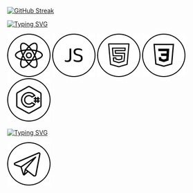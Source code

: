 [![GitHub Streak](http://github-readme-streak-stats.herokuapp.com?user=Kutlizamaev&theme=react&border_radius=5&date_format=j%20M%5B%20Y%5D&card_width=500)](https://git.io/streak-stats)

[![Typing SVG](https://readme-typing-svg.herokuapp.com?font=Quicksand&weight=900&size=36&duration=1&pause=1000&center=true&width=500&lines=Stack)](https://git.io/typing-svg)

![React Icon](https://github.com/Kutlizamaev/Kutlizamaev/raw/main/React.png)
![Javascript Icon](https://github.com/Kutlizamaev/Kutlizamaev/raw/main/Javascript.png)
![Html Icon](https://github.com/Kutlizamaev/Kutlizamaev/raw/main/Html.png)
![CSS Icon](https://github.com/Kutlizamaev/Kutlizamaev/raw/main/CSS.png)
![C# Icon](https://github.com/Kutlizamaev/Kutlizamaev/raw/main/C.png)

[![Typing SVG](https://readme-typing-svg.herokuapp.com?font=Quicksand&weight=900&size=36&duration=1&pause=1000&center=true&width=500&lines=Social)](https://git.io/typing-svg)
<p><a href="https://t.me/Kutlizamaev"><img src="Telegram.png" alt="Telegram"></a>
